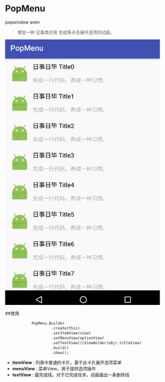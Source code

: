 # PopMenu
popwindow anim

>增加一种 记事类应用 完成等点击展开选项的动画。

![演示界面](screenshot/popDemo.gif)

##使用

```
            PopMenu.Builder
                     .create(this)
                     .setItemView(view)
                     .setMenuView(optionView)
                     .setTextView(((ViewHolder)obj).titleView)
                     .build()
                     .show();
```

- **itemView** :  列表中普通的卡片，基于此卡片展开选项菜单
- **menuView** :  菜单View。用于提供选项操作
- **textView** :  画完成线。对于已完成任务，动画画出一条删除线